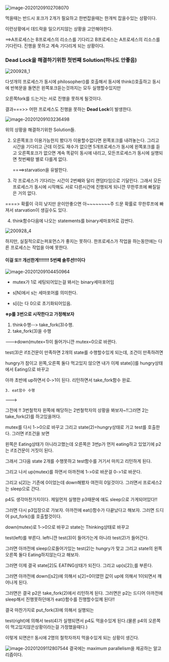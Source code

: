  

![image-20201209102708070](C:\Users\user\Desktop\md\os\200928mon\200928_2.png) 

먹을때는 반드시 포크가 2개가 필요하고 한번잡을때는 한개씩 잡을수있는 상황이다.

이런상황에서 데드락을 일으키지않는 상황을 고안해야한다.

==>A프로세스는 B프로세스의 리소스를 기다리고 B프로세스는 A프로세스의 리소스를 기다린다. 진행을 못하고 계속 기다리게 되는 상황이다.



### Dead Lock을 해결하기위한 첫번째 Solution(하나도 안좋음)

![200928_1](C:\Users\user\Desktop\md\os\200928mon\200928_1.png) 

다섯개의 프로세스가 동시에 philosopher()를 호출해서 동시에 think()호출하고 동시에 반복문을 돌면은 왼쪽포크듣는것까지는 모두 실행할수있지만

오른쪽fork를 드는거는 서로 진행을 못하게 될것이다.

결과===>> 어떤 프로세스도 진행을 못하는 **Dead Lock**이 발생한다.

![image-20201209103236498](C:\Users\user\Desktop\md\os\200928mon\200928_3.png) 

위의 상황을 해결하기위한 Solution들.

2. 오른쪽포크 이용가능한지 봤다가 이용할수없다면 왼쪽포크를 내려놓는다. 그리고 시간을 기다리고 근데 이것도 재수가 없으면 5개프로세스가 동시에 왼쪽포크를 듣고 오른쪽포크가 없으면 계속 똑같이 동시에 내리고, 모든프로세스가 동시에 실행되면 첫번째랑 별로 다를게 없다.

   ====>starvation을 유발한다.

3.  각 프로세스가 기다리는 시간이 2번째와 달리 랜덤타임으로 기달린다. 그래서 모든프로세스가 동시에 시작해도 서로 다른시간에 진행되게 되니깐 무한루프에 빠질일은 거의 없다. 

   ====> 확률이 극히 낮지만 운이안좋으면 아~~~~~~~~주 드문 확률로 무한루프에 빠져서 starvation이 생길수도 있다.

4.  think함수다음에 나오는 statements를 binary세마포어로 감싼다.

![200928_4](C:\Users\user\Desktop\md\os\200928mon\200928_4.png) 

하지만, 실질적으로는퍼포먼스가 좋지는 못하다. 한프로세스가 작업을 하는동안에는 다른 프로세스는 작업을 아예 못한다.



#### 이걸 또!! 개선한게!!!!!!! 5번째 솔루션!!이다

![image-20201209104450964](C:\Users\user\Desktop\md\os\200928mon\200928_5.png) 

+ mutex가 1로 세팅되어있는걸 봐서는 binary세마포어임

+ s[N]에서 s는 세마포어를 의미한다.
+ s[i]는 다 0으로 초기화되어있음.



**※p를 3번으로 시작한다고 가정해보자**

1. think수행--> take_fork(3)수행.
2. take_fork(3)을 수행

 --->down(mutex=1)이 들어가니깐 mutex=0으로 바뀐다.

 test(3)은 if조건문이 만족하면 2개의 state를 수행할수있게 되는데, 조건이 만족하려면

hungry가 참이고 왼쪽,오른쪽 둘다 먹고있지 않으면 내가 이제 state[i]를 hungry상태에서 Eating으로 바꾸고 

아까 초반에  up하면서 0->1이 된다. 리턴하면서 take_fork함수 완료.

	3. eat함수 수행

--->

그전에 !! 3번철학자 왼쪽에 해당하는 2번철학자의 상황을 봐보자~!!그러면 2는 take_fork(2)를 하고있을꺼다.

mutex를 다시 1->0으로 바꾸고 그리고 state(2)=hungry상태로 가고 test를 호출한다. 그러면 if조건을 보면

왼쪽은 Eating상태가 아니라고했는데 오른쪽은 3번p가 먼저 eating하고 있었기에 p2는 if조건문이 거짓이 된다.

그래서 그다음 state 2개를 수행못하고 test함수를 거기서 마치고 리턴하게 된다.

그리고 나서 up(mutex)를 하면서 아까전에 1->0로 바꾼걸 0->1로 바꾼다.

그리고 s[2]는 기존에 0이었는데 down해봤자 여전히 0일것이다. 그러면서 프로세스2는 sleep으로 간다.



p4도 생각마찬가지이다. 제일먼저 실행한 p3때문에 얘도 sleep으로 가게되어있다!!



그러면 다시 p3입장으로 가보자. 아까전에 eat()함수가 다끝났다고 해보자. 그러면 드디어 put_fork()를 호출할것이다.

down(mutex)로 1->0으로 바꾸고 state는 Thinking상태로 바꾸고 

test(left)를 부른다. left니깐 test(3)이 들어가는게 아니라 test(2)가 들어간다.

그러면 아까전에 sleep으로들어가있는 test(2)는 hungry가 맞고 그리고 state의 왼쪽 오른쪽 둘다 Eating하지않는다고 해보자.

그러면 이제 결국 state[2]도 EATING상태가 되진다. 그리고 up(s[2]);를 부른다.

그러면 아까전에 down([s2])에 의해서 s[2]=0이였떤 값이 up에 의해서 1이되면서 꺠어나게 된다.

그러면은 결국 p2은 take_fork(2)에서 리턴하게 된다. 그러면은 p2는 드디어 아까전에 sleep해서 진행못하던애가 eat()함수를 진행할수있께 된다!!



결국 마찬가지로 put_fork(3)에 의해서 실행되는

test(right)에 의해서 test(4)가 실행되면서 p4도 먹을수있게 된다.(물론 p4의 오른쪽이 먹고있지않은상황이라는걸 가정했을때다.)



이렇게 되면은!! 동시에 2명의 철학자까지 먹을수있게 되는 상황이 생긴다.

![image-20201209112807544](C:\Users\user\Desktop\md\os\200928mon\200928_6.png) 결국에는 maximum parallelism을 제공하는 알고리즘이다.



